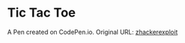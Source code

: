 # Tic Tac Toe

A Pen created on CodePen.io. Original URL: [zhackerexploit](http://github.com/zhackerexploit)

